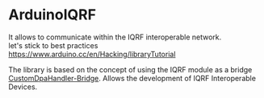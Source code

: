 # ArduinoIQRF
 It allows to communicate within the IQRF interoperable network.
 <br>
let's stick to best practices https://www.arduino.cc/en/Hacking/libraryTutorial


The library is based on the concept of using the IQRF module as a bridge [CustomDpaHandler-Bridge](https://doc.iqrf.org/DpaTechGuide/403/examples/index.html). Allows the development of IQRF Interoperable Devices.

